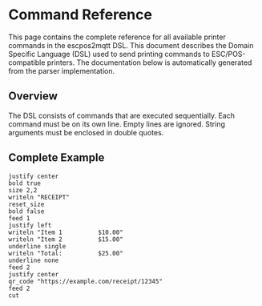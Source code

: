 # Command Reference

This page contains the complete reference for all available printer commands in the escpos2mqtt DSL.
This document describes the Domain Specific Language (DSL) used to send printing commands to ESC/POS-compatible printers.
The documentation below is automatically generated from the parser implementation.

## Overview
The DSL consists of commands that are executed sequentially. Each command must be on its own line.
Empty lines are ignored. String arguments must be enclosed in double quotes.

<!-- cmdrun cargo run --bin generate_docs markdown -->

## Complete Example

```
justify center
bold true
size 2,2
writeln "RECEIPT"
reset_size
bold false
feed 1
justify left
writeln "Item 1          $10.00"
writeln "Item 2          $15.00"
underline single
writeln "Total:          $25.00"
underline none
feed 2
justify center
qr_code "https://example.com/receipt/12345"
feed 2
cut
```
